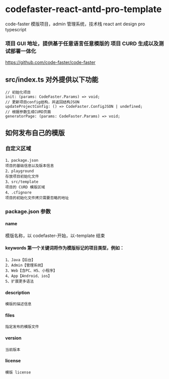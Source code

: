 # codefaster-react-antd-pro-template

code-faster 模版项目，admin 管理系统，技术栈 react ant design pro typescript

### 项目 GUI 地址，提供基于任意语言任意模版的 项目 CURD 生成以及测试部署一体化

https://github.com/code-faster/code-faster

## src/index.ts 对外提供以下功能

```
// 初始化项目
init: (params: CodeFaster.Params) => void;
// 更新项目config结构，并返回结构JSON
updateProjectConfig: () => CodeFaster.ConfigJSON | undefined;
// 根据参数生成CURD页面
generatorPage: (params: CodeFaster.Params) => void;
```

## 如何发布自己的模版

### 自定义区域

```
1、package.json
项目的基础信息以及版本信息
2、playground
存放项目初始化文件
3、src/template
项目的 CURD 模版区域
4、.cfignore
项目的初始化文件拷贝需要忽略的地址
```

### package.json 参数

#### name

模版名称，以 codefaster-开始，以-template 结束

#### keywords 第一个关键词将作为模版标记的项目类型，例如：

```
1、Java【后台】
2、Admin【管理系统】
3、Web【含PC、H5、小程序】
4、App【Android、ios】
5、扩展更多语法
```

#### description

```
模版的描述信息
```

#### files

```
指定发布的模版文件
```

#### version

```
当前版本
```

#### license

```
模版 license
```
